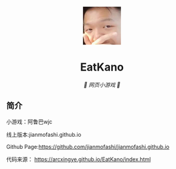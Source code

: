 <p align="center">
  <a href="https://xingye.me/game/eatkano"><img src="https://github.com/arcxingye/EatKano/blob/main/static/image/ClickBefore.png?raw=true" width="100" height="100" alt="EatKano"></a>
</p>
<div align="center">

# EatKano

_🦌 网页小游戏 🥛_

</div>


## 简介

小游戏：阿鲁巴wjc


线上版本:jianmofashi.github.io

Github Page:https://github.com/jianmofashi/jianmofashi.github.io

代码来源：
https://arcxingye.github.io/EatKano/index.html